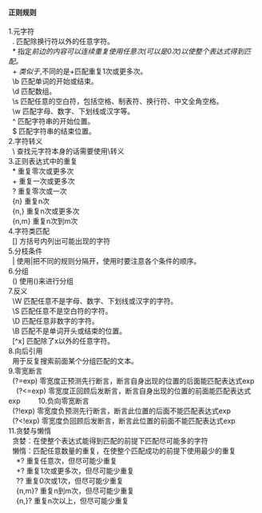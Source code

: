 #### 正则规则
1.元字符    
&nbsp;&nbsp;.  匹配除换行符以外的任意字符。    
&nbsp;&nbsp;*  指定*前边的内容可以连续重复使用任意次(可以是0次)以使整个表达式得到匹配。    
&nbsp;&nbsp;+  类似于*,不同的是+匹配重复1次或更多次。    
&nbsp;&nbsp;\b 匹配单词的开始或结束。    
&nbsp;&nbsp;\d 匹配数组。    
&nbsp;&nbsp;\s 匹配任意的空白符，包括空格、制表符、换行符、中文全角空格。    
&nbsp;&nbsp;\w 匹配字母、数字、下划线或汉字等。    
&nbsp;&nbsp;^  匹配字符串的开始位置。    
&nbsp;&nbsp;$  匹配字符串的结束位置。    
2.字符转义    
&nbsp;&nbsp;\  查找元字符本身的话需要使用\转义    
3.正则表达式中的重复    
&nbsp;&nbsp;*  重复零次或更多次    
&nbsp;&nbsp;+  重复一次或更多次    
&nbsp;&nbsp;?  重复零次或一次    
&nbsp;&nbsp;{n} 重复n次    
&nbsp;&nbsp;{n,} 重复n次或更多次    
&nbsp;&nbsp;{n,m} 重复n次到m次     
4.字符类匹配    
&nbsp;&nbsp;[] 方括号内列出可能出现的字符    
5.分枝条件    
&nbsp;&nbsp;|  使用|把不同的规则分隔开，使用时要注意各个条件的顺序。    
6.分组    
&nbsp;&nbsp;() 使用()来进行分组    
7.反义    
&nbsp;&nbsp;\W 匹配任意不是字母、数字、下划线或汉字的字符。    
&nbsp;&nbsp;\S 匹配任意不是空白符的字符。    
&nbsp;&nbsp;\D 匹配任意非数字的字符。    
&nbsp;&nbsp;\B 匹配不是单词开头或结束的位置。    
&nbsp;&nbsp;[^x] 匹配除了x以外的任意字符。    
8.向后引用    
&nbsp;&nbsp;用于反复搜索前面某个分组匹配的文本。    
9.零宽断言    
&nbsp;&nbsp;(?=exp) 零宽度正预测先行断言，断言自身出现的位置的后面能匹配表达式exp    
&nbsp;&nbsp;(?<=exp) 零宽度正回顾后发断言，断言自身出现的位置的前面能匹配表达式exp        
10.负向零宽断言    
&nbsp;&nbsp;(?!exp) 零宽度负预测先行断言，断言此位置的后面不能匹配表达式exp    
&nbsp;&nbsp;(?<!exp) 零宽度负回顾后发断言，断言此位置的前面不能匹配表达式exp        
11.贪婪与懒惰    
&nbsp;&nbsp;贪婪：在使整个表达式能得到匹配的前提下匹配尽可能多的字符    
&nbsp;&nbsp;懒惰：匹配任意数量的重复，在使整个匹配成功的前提下使用最少的重复    
&nbsp;&nbsp;&nbsp;&nbsp;*?	重复任意次，但尽可能少重复    
&nbsp;&nbsp;&nbsp;&nbsp;+?	重复1次或更多次，但尽可能少重复     
&nbsp;&nbsp;&nbsp;&nbsp;??	重复0次或1次，但尽可能少重复     
&nbsp;&nbsp;&nbsp;&nbsp;{n,m}?	重复n到m次，但尽可能少重复    
&nbsp;&nbsp;&nbsp;&nbsp;{n,}?	重复n次以上，但尽可能少重复 
